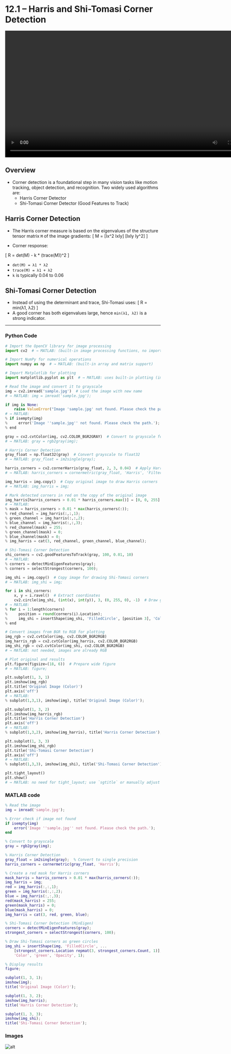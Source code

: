 
# 12.1 – Harris and Shi-Tomasi Corner Detection

<video width="800" height="410" controls>
    <source src="photows/ShiTomasiCorner.mp4" type="video/mp4">
    Your browser does not support the video tag.
  </video

---

##  Overview

- Corner detection is a foundational step in many vision tasks like motion tracking, object detection, and recognition. Two widely used algorithms are:
  - Harris Corner Detector
  - Shi-Tomasi Corner Detector (Good Features to Track)




## Harris Corner Detection

- The Harris corner measure is based on the eigenvalues of the structure tensor matrix `M` of the image gradients:
\[
M = [Ix^2   IxIy]
    [IxIy   Iy^2]
\]

- Corner response:

\[
R = det(M) - k * (trace(M))^2
\]
- `det(M) = λ1 * λ2`
- `trace(M) = λ1 + λ2`
- `k` is typically 0.04 to 0.06

## Shi-Tomasi Corner Detection

- Instead of using the determinant and trace, Shi-Tomasi uses:
\[
R = min(λ1, λ2)
\]
- A good corner has both eigenvalues large, hence `min(λ1, λ2)` is a strong indicator.

---

###  Python Code 

```python
# Import the OpenCV library for image processing
import cv2  # → MATLAB: (built-in image processing functions, no import needed)

# Import NumPy for numerical operations
import numpy as np  # → MATLAB: (built-in array and matrix support)

# Import Matplotlib for plotting
import matplotlib.pyplot as plt  # → MATLAB: uses built-in plotting (imshow, subplot, etc.)

# Read the image and convert it to grayscale
img = cv2.imread('sample.jpg')  # Load the image with new name
# → MATLAB: img = imread('sample.jpg');

if img is None:
    raise ValueError("Image 'sample.jpg' not found. Please check the path.")
# → MATLAB:
% if isempty(img)
%     error('Image ''sample.jpg'' not found. Please check the path.');
% end

gray = cv2.cvtColor(img, cv2.COLOR_BGR2GRAY)  # Convert to grayscale for corner detection
# → MATLAB: gray = rgb2gray(img);

# Harris Corner Detection
gray_float = np.float32(gray)  # Convert grayscale to float32
# → MATLAB: gray_float = im2single(gray);

harris_corners = cv2.cornerHarris(gray_float, 2, 3, 0.04)  # Apply Harris corner detection
# → MATLAB: harris_corners = cornermetric(gray_float, 'Harris', 'FilterCoefficients', fspecial('gaussian', 3, 1));

img_harris = img.copy()  # Copy original image to draw Harris corners
# → MATLAB: img_harris = img;

# Mark detected corners in red on the copy of the original image
img_harris[harris_corners > 0.01 * harris_corners.max()] = [0, 0, 255]
# → MATLAB:
% mask = harris_corners > 0.01 * max(harris_corners(:));
% red_channel = img_harris(:,:,1);
% green_channel = img_harris(:,:,2);
% blue_channel = img_harris(:,:,3);
% red_channel(mask) = 255;
% green_channel(mask) = 0;
% blue_channel(mask) = 0;
% img_harris = cat(3, red_channel, green_channel, blue_channel);

# Shi-Tomasi Corner Detection
shi_corners = cv2.goodFeaturesToTrack(gray, 100, 0.01, 10)
# → MATLAB:
% corners = detectMinEigenFeatures(gray);
% corners = selectStrongest(corners, 100);

img_shi = img.copy()  # Copy image for drawing Shi-Tomasi corners
# → MATLAB: img_shi = img;

for i in shi_corners:
    x, y = i.ravel()  # Extract coordinates
    cv2.circle(img_shi, (int(x), int(y)), 3, (0, 255, 0), -1)  # Draw green circles
# → MATLAB:
% for i = 1:length(corners)
%     position = round(corners(i).Location);
%     img_shi = insertShape(img_shi, 'FilledCircle', [position 3], 'Color', 'green');
% end

# Convert images from BGR to RGB for plotting
img_rgb = cv2.cvtColor(img, cv2.COLOR_BGR2RGB)
img_harris_rgb = cv2.cvtColor(img_harris, cv2.COLOR_BGR2RGB)
img_shi_rgb = cv2.cvtColor(img_shi, cv2.COLOR_BGR2RGB)
# → MATLAB: not needed, images are already RGB

# Plot original and results
plt.figure(figsize=(18, 6))  # Prepare wide figure
# → MATLAB: figure;

plt.subplot(1, 3, 1)
plt.imshow(img_rgb)
plt.title('Original Image (Color)')
plt.axis('off')
# → MATLAB:
% subplot(1,3,1), imshow(img), title('Original Image (Color)');

plt.subplot(1, 3, 2)
plt.imshow(img_harris_rgb)
plt.title('Harris Corner Detection')
plt.axis('off')
# → MATLAB:
% subplot(1,3,2), imshow(img_harris), title('Harris Corner Detection');

plt.subplot(1, 3, 3)
plt.imshow(img_shi_rgb)
plt.title('Shi-Tomasi Corner Detection')
plt.axis('off')
# → MATLAB:
% subplot(1,3,3), imshow(img_shi), title('Shi-Tomasi Corner Detection');

plt.tight_layout()
plt.show()
# → MATLAB: no need for tight_layout; use `sgtitle` or manually adjust layout


```


###  MATLAB code

```matlab
% Read the image
img = imread('sample.jpg');

% Error check if image not found
if isempty(img)
    error('Image ''sample.jpg'' not found. Please check the path.');
end

% Convert to grayscale
gray = rgb2gray(img);

% Harris Corner Detection
gray_float = im2single(gray);  % Convert to single precision
harris_corners = cornermetric(gray_float, 'Harris');

% Create a red mask for Harris corners
mask_harris = harris_corners > 0.01 * max(harris_corners(:));
img_harris = img;
red = img_harris(:,:,1);
green = img_harris(:,:,2);
blue = img_harris(:,:,3);
red(mask_harris) = 255;
green(mask_harris) = 0;
blue(mask_harris) = 0;
img_harris = cat(3, red, green, blue);

% Shi-Tomasi Corner Detection (MinEigen)
corners = detectMinEigenFeatures(gray);
strongest_corners = selectStrongest(corners, 100);

% Draw Shi-Tomasi corners as green circles
img_shi = insertShape(img, 'FilledCircle', ...
    [strongest_corners.Location repmat(3, strongest_corners.Count, 1)], ...
    'Color', 'green', 'Opacity', 1);

% Display results
figure;

subplot(1, 3, 1);
imshow(img);
title('Original Image (Color)');

subplot(1, 3, 2);
imshow(img_harris);
title('Harris Corner Detection');

subplot(1, 3, 3);
imshow(img_shi);
title('Shi-Tomasi Corner Detection');

```



### Images

![alt](photows/HarrisandShiTomasiCornerDetection1.png)




